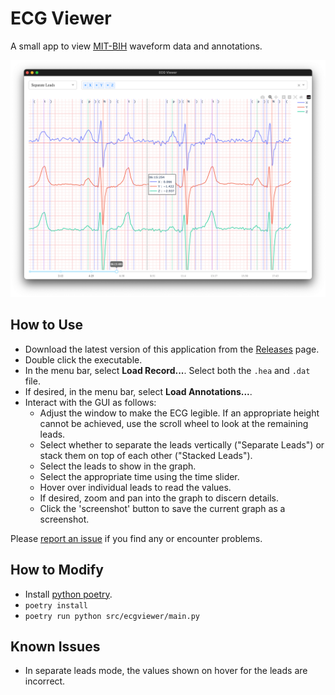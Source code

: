 # ECG Viewer

A small app to view [MIT-BIH](https://github.com/wfdb/wfdb-spec/) waveform data and annotations.

![screenshot](./docs/screenshot.png)

## How to Use
- Download the latest version of this application from the [Releases](https://github.com/Ivorforce/ECG-Viewer/releases) page.
- Double click the executable.
- In the menu bar, select **Load Record...**. Select both the `.hea` and `.dat` file.
- If desired, in the menu bar, select **Load Annotations...**.
- Interact with the GUI as follows: 
  - Adjust the window to make the ECG legible. If an appropriate height cannot be achieved, use the scroll wheel to look at the remaining leads.
  - Select whether to separate the leads vertically ("Separate Leads") or stack them on top of each other ("Stacked Leads").
  - Select the leads to show in the graph.
  - Select the appropriate time using the time slider.
  - Hover over individual leads to read the values.
  - If desired, zoom and pan into the graph to discern details.
  - Click the 'screenshot' button to save the current graph as a screenshot.

Please [report an issue](https://github.com/Ivorforce/ECG-Viewer/issues) if you find any or encounter problems.

## How to Modify
- Install [python poetry](https://python-poetry.org/docs/).
- `poetry install`
- `poetry run python src/ecgviewer/main.py`

## Known Issues
- In separate leads mode, the values shown on hover for the leads are incorrect.
